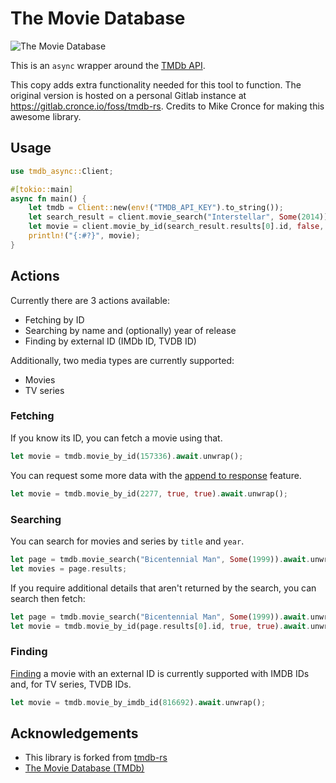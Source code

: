 # The Movie Database
![The Movie Database](https://www.themoviedb.org/assets/2/v4/logos/408x161-powered-by-rectangle-green-bb4301c10ddc749b4e79463811a68afebeae66ef43d17bcfd8ff0e60ded7ce99.png)

This is an `async` wrapper around the [TMDb API](https://developers.themoviedb.org/3).

This copy adds extra functionality needed for this tool to function. The original version is hosted on
a personal Gitlab instance at https://gitlab.cronce.io/foss/tmdb-rs. Credits to Mike Cronce for making
this awesome library.

## Usage
```rust
use tmdb_async::Client;

#[tokio::main]
async fn main() {
	let tmdb = Client::new(env!("TMDB_API_KEY").to_string());
	let search_result = client.movie_search("Interstellar", Some(2014)).await.unwrap();
	let movie = client.movie_by_id(search_result.results[0].id, false, false).await.unwrap();
	println!("{:#?}", movie);
}
```

## Actions
Currently there are 3 actions available:
* Fetching by ID
* Searching by name and (optionally) year of release
* Finding by external ID (IMDb ID, TVDB ID)

Additionally, two media types are currently supported:
* Movies
* TV series

### Fetching
If you know its ID, you can fetch a movie using that.

```rust
let movie = tmdb.movie_by_id(157336).await.unwrap();
```

You can request some more data with the [append to response](https://developers.themoviedb.org/3/getting-started/append-to-response) feature.

```rust
let movie = tmdb.movie_by_id(2277, true, true).await.unwrap();
```

### Searching
You can search for movies and series by `title` and `year`.

```rust
let page = tmdb.movie_search("Bicentennial Man", Some(1999)).await.unwrap();
let movies = page.results;
```

If you require additional details that aren't returned by the search, you can search then fetch:

```rust
let page = tmdb.movie_search("Bicentennial Man", Some(1999)).await.unwrap();
let movie = tmdb.movie_by_id(page.results[0].id, true, true).await.unwrap();
```

### Finding
[Finding](https://developers.themoviedb.org/3/find/find-by-id) a movie with an external ID is currently supported with IMDB IDs and, for TV series, TVDB IDs.

```rust
let movie = tmdb.movie_by_imdb_id(816692).await.unwrap();
```

## Acknowledgements
* This library is forked from [tmdb-rs](https://gitlab.com/Cir0X/tmdb-rs)
* [The Movie Database (TMDb)](https://www.themoviedb.org/)

